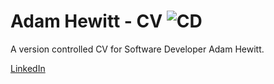 # Adam Hewitt - CV ![CD](https://github.com/werzl/CV/workflows/CD/badge.svg)

A version controlled CV for Software Developer Adam Hewitt.

[LinkedIn](https://www.linkedin.com/in/ahewit)

